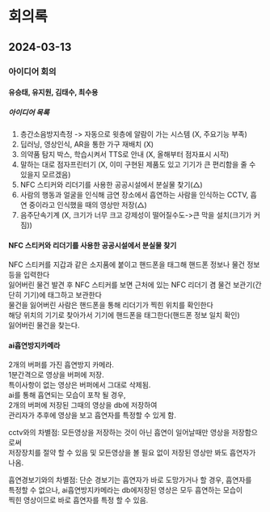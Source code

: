# 회의록
## 2024-03-13
### 아이디어 회의
#### 유승태, 유지원, 김태수, 최수용

##### 아이디어 목록
1. 층간소음방지측정 -> 자동으로 윗층에 알람이 가는 시스템 (X, 주요기능 부족)
2. 딥러닝, 영상인식, AR을 통한 가구 재배치 (X)
3. 의약품 탐지 박스, 학습시켜서 TTS로 안내 (X, 올해부터 점자표시 시작)
4. 말하는 대로 점자프린터기 (X, 이미 구현된 제품도 있고 기기가 큰 편리함을 줄 수 있을지 모르겠음)
5. NFC 스티커와 리더기를 사용한 공공시설에서 분실물 찾기(△)
6. 사람의 행동과 얼굴을 인식해 금연 장소에서 흡연하는 사람을 인식하는 CCTV, 흡연 중이라고 인식했을 때의 영상만 저장(△)
7. 음주단속기계 (X, 크기가 너무 크고 강제성이 떨어질수도->큰 막을 설치(크기가 커짐))



#### NFC 스티커와 리더기를 사용한 공공시설에서 분실물 찾기
NFC 스티커를 지갑과 같은 소지품에 붙이고 핸드폰을 태그해 핸드폰 정보나 물건 정보 등을 입력한다   
잃어버린 물건 발견 후 NFC 스티커를 보면 근처에 있는 NFC 리더기 겸 물건 보관기(간단히 기기)에 태그하고 보관한다   
물건을 잃어버린 사람은 핸드폰을 통해 리더기가 찍힌 위치를 확인한다   
해당 위치의 기기로 찾아가서 기기에 핸드폰을 태그한다(핸드폰 정보 일치 확인)   
잃어버린 물건을 찾는다.   

#### ai흡연방지카메라
2개의 버퍼를 가진 흡연방지 카메라.   
1분간격으로 영상을 버퍼에 저장.   
특이사항이 없는 영상은 버퍼에서 그대로 삭제됨.   
ai를 통해 흡연되는 모습이 포착 될 경우,   
2개의 버퍼에 저장된 그때의 영상을 db에 저장하여   
관리자가 추후에 영상을 보고 흡연자를 특정할 수 있게 함.   
   
   
cctv와의 차별점: 모든영상을 저장하는 것이 아닌 흡연이 일어날때만 영상을 저장함으로써   
저장장치를 절약 할 수 있음 및 모든영상을 볼 필요 없이 저장된 영상만 봐도 흡연자가 나옴.   
   
흡연경보기와의 차별점: 단순 경보기는 흡연자가 바로 도망가거나 할 경우, 흡연자를   
특정할 수 없으나, ai흡연방지카메라는 db에저장된 영상은 모두 흡연하는 모습이    
찍힌 영상이므로 바로 흡연자를 특정 할 수 있음.   
